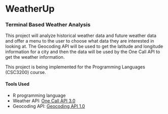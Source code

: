 # WeatherUp

### Terminal Based Weather Analysis

This project will analyze historical weather data and future weather data and offer a menu to the user to choose what data they are interested in looking at. The Geocoding API will be used to get the latitude and longitude information for a city and then the data will be used by the One Call API to get the weather information.

This project is being implemented for the Programming Languages (CSC3200) course.

#### Tools Used
- R programming language
- Weather API: [One Call API 3.0](https://openweathermap.org/api/one-call-3)
- Geocoding API: [Geocoding API 1.0](https://openweathermap.org/api/geocoding-api)